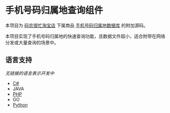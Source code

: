 # 手机号码归属地查询组件

本项目为 [码农很忙淘宝店](https://shop112613936.taobao.com/shop/view_shop.htm?tracelog=twddp&user_number_id=2046715486) 下属商品 [手机号码归属地数据库](https://item.taobao.com/item.htm?id=538955320855) 的附加源码。

本项目实现了手机号码归属地的快速查询功能，且数据文件超小，适合附带在网络分发或大量查询的场景中。

## 语言支持

*无链接的语言表示开发中*

- [C#](./csharp/)
- JAVA
- [PHP](./php/)
- GO
- [Python](./python/)